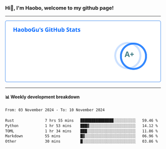 <!--<h2 align="center"> Hi👋, I'm Haobo, welcome to my github page! </h2>-->
### Hi👋, I'm Haobo, welcome to my github page!
-------

<img href="https://github.com/HaoboGu" src="assets/stats.svg" alt="github stats" /> 

-------

#### 📊 **Weekly development breakdown**
<!--START_SECTION:waka-->

```txt
From: 03 November 2024 - To: 10 November 2024

Rust              7 hrs 55 mins   ███████████████░░░░░░░░░░   59.46 %
Python            1 hr 53 mins    ███▓░░░░░░░░░░░░░░░░░░░░░   14.12 %
TOML              1 hr 34 mins    ███░░░░░░░░░░░░░░░░░░░░░░   11.86 %
Markdown          55 mins         █▓░░░░░░░░░░░░░░░░░░░░░░░   06.96 %
Other             30 mins         █░░░░░░░░░░░░░░░░░░░░░░░░   03.86 %
```

<!--END_SECTION:waka-->
<!--
backup url: https://github-readme-status-dusky-ten.vercel.app/api?username=HaoboGu&count_private=true&show_icons=true&theme=transparent&border_color=2f80ed
-->
<!--
**HaoboGu/HaoboGu** is a ✨ _special_ ✨ repository because its `README.md` (this file) appears on your GitHub profile.

Here are some ideas to get you started:

- 🔭 I’m currently working on AI-assisted programming tools
- 🌱 I’m currently learning ...
- 👯 I’m looking to collaborate on ...
- 🤔 I’m looking for help with ...
- 💬 Ask me about ...
- 📫 How to reach me: ...
- 😄 Pronouns: ...
- ⚡ Fun fact: ...
-->
